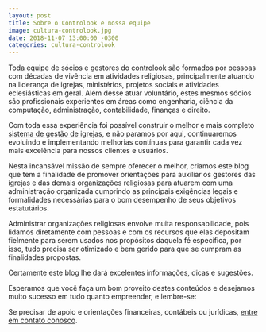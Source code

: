 ```yaml
---
layout: post
title: Sobre o Controlook e nossa equipe
image: cultura-controlook.jpg
date: 2018-11-07 13:00:00 -0300
categories: cultura-controlook
---
```


Toda equipe de sócios e gestores do [controlook](https://controlook.com) são formados por pessoas com décadas de vivência em atividades religiosas, principalmente atuando na liderança de igrejas, ministérios, projetos sociais e atividades eclesiásticas em geral. Além desse atuar voluntário, estes mesmos sócios são profissionais experientes em áreas como engenharia, ciência da computação, administração, contabilidade, finanças e direito.

Com toda essa experiência foi possível construir o melhor e mais completo [sistema de gestão de igrejas](https://controlook.com/sistema-gestao-igrejas), e não paramos por aqui, continuaremos evoluindo e implementando melhorias contínuas para garantir cada vez mais excelência para nossos clientes e usuários.

Nesta incansável missão de sempre oferecer o melhor, criamos este blog que tem a finalidade de promover orientações para auxiliar os gestores das igrejas e das demais organizações religiosas para atuarem com uma administração organizada cumprindo as principais exigências legais e formalidades necessárias para o bom desempenho de seus objetivos estatutários.

Administrar organizações religiosas envolve muita responsabilidade, pois lidamos diretamente com pessoas e com os recursos que elas depositam fielmente para serem usados nos propósitos daquela fé específica, por isso, tudo precisa ser otimizado e bem gerido para que se cumpram as finalidades propostas.

Certamente este blog lhe dará excelentes informações, dicas e sugestões.

Esperamos que você faça um bom proveito destes conteúdos e desejamos muito sucesso em tudo quanto empreender, e lembre-se:

Se precisar de apoio e orientações financeiras, contábeis ou jurídicas, [entre em contato conosco](https://controlook.com/contato).
